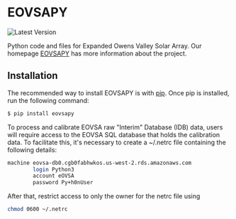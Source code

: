 # EOVSAPY
![Latest Version](https://img.shields.io/pypi/v/eovsapy.svg)

Python code and files for Expanded Owens Valley Solar Array. Our homepage [EOVSAPY](https://github.com/ovro-eovsa/eovsapy) has more information about the project.

## Installation
The recommended way to install EOVSAPY is with [pip](https://packaging.python.org/tutorials/installing-packages/).
Once pip is installed, run the following command:

```bash
$ pip install eovsapy
```
To process and calibrate EOVSA raw "Interim" Database (IDB) data, users will require access to the EOVSA SQL database that holds the calibration data. To facilitate this, it's necessary to create a ~/.netrc file containing the following details:
```bash
machine eovsa-db0.cgb0fabhwkos.us-west-2.rds.amazonaws.com
        login Python3
        account eOVSA
        password Py+h0nUser
```
After that, restrict access to only the owner for the netrc file using 
```bash
chmod 0600 ~/.netrc
```
